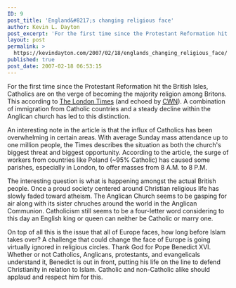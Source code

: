 ```yaml
---
ID: 9
post_title: 'England&#8217;s changing religious face'
author: Kevin L. Dayton
post_excerpt: 'For the first time since the Protestant Reformation hit the British Isles, Catholics are on the verge of becoming the majority religion among Britons.  This according to <a href="http://www.timesonline.co.uk/tol/news/article1386939.ece" title="Catholics set to pass Anglicans as leading UK church-News-TimesOnline" target="_new">The London Times</a> (and echoed by <a href="http://www.cwnews.com/news/viewstory.cfm?recnum=49304" title="Catholic World News (CWN)" target="_new">CWN</a>).'
layout: post
permalink: >
  https://kevindayton.com/2007/02/18/englands_changing_religious_face/
published: true
post_date: 2007-02-18 06:53:15
---
```

For the first time since the Protestant Reformation hit the British Isles, Catholics are on the verge of becoming the majority religion among Britons.  This according to <a href="http://www.timesonline.co.uk/tol/news/article1386939.ece" title="Catholics set to pass Anglicans as leading UK church-News-TimesOnline" target="_new">The London Times</a> (and echoed by <a href="http://www.cwnews.com/news/viewstory.cfm?recnum=49304" title="Catholic World News (CWN)" target="_new">CWN</a>).  A combination of immigration from Catholic countries and a steady decline within the Anglican church has led to this distinction.

An interesting note in the article is that the influx of Catholics has been overwhelming in certain areas.  With average Sunday mass attendance up to one million people, the Times describes the situation as both the church's biggest threat and biggest opportunity.  According to the article, the surge of workers from countries like Poland (~95% Catholic) has caused some parishes, especially in London, to offer masses from 8 A.M. to 8 P.M.

The interesting question is what is happening amongst the actual British people.  Once a proud society centered around Christian religious life has slowly faded toward atheism.  The Anglican Church seems to be gasping for air along with its sister chruches around the world in the Anglican Communion.  Catholicism still seems to be a four-letter word considering to this day an English king or queen can neither be Catholic or marry one.   

On top of all this is the issue that all of Europe faces, how long before Islam takes over?  A challenge that could change the face of Europe is going virtually ignored in religious circles.  Thank God for Pope Benedict XVI.  Whether or not Catholics, Anglicans, protestants, and evangelicals understand it, Benedict is out in front, putting his life on the line to defend Christianity in relation to Islam.  Catholic and non-Catholic alike should applaud and respect him for this.